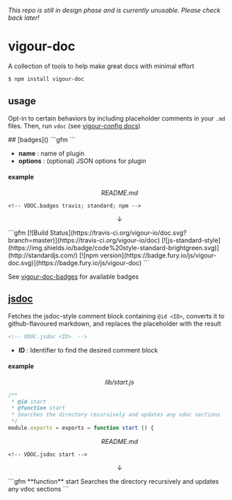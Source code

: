 *This repo is still in design phase and is currently unusable. Please check back later!*

# vigour-doc
A collection of tools to help make great docs with minimal effort

```sh
$ npm install vigour-doc
```

## usage
Opt-in to certain behaviors by including placeholder comments in your `.md` files. Then, run `vdoc` (see [vigour-config docs](https://github.com/vigour-io/config#readme))

<a name="plugins">
## [badges]()
```gfm
<!-- VDOC.badges <name>(options); ...  -->
```

- **name** : name of plugin
- **options** : (optional) JSON options for plugin

#### example
*<p align="center">README.md</p>*
```gfm
<!-- VDOC.badges travis; standard; npm -->
```
<p align="center">↓</p>
```gfm
<!-- VDOC.badges travis; standard; npm -->
<!-- DON'T EDIT THIS SECTION (including comments), INSTEAD RE-RUN `vdoc` TO UPDATE -->
[![Build Status](https://travis-ci.org/vigour-io/doc.svg?branch=master)](https://travis-ci.org/vigour-io/doc)
[![js-standard-style](https://img.shields.io/badge/code%20style-standard-brightgreen.svg)](http://standardjs.com/)
[![npm version](https://badge.fury.io/js/vigour-doc.svg)](https://badge.fury.io/js/vigour-doc)
<!-- VDOC END -->
```

See [vigour-doc-badges](https://github.com/vigour-io/doc-badges) for available badges

## [jsdoc]()
Fetches the jsdoc-style comment block containing `@id <ID>`, converts it to github-flavoured markdown, and replaces the placeholder with the result
```md
<!-- VDOC.jsdoc <ID>  -->
```

- **ID** : Identifier to find the desired comment block

#### example
*<p align="center">lib/start.js</p>*
```javascript
/**
 * @id start
 * @function start
 * Searches the directory recursively and updates any vdoc sections
 */
module.exports = exports = function start () {
```
*<p align="center">README.md</p>*
```gfm
<!-- VDOC.jsdoc start -->
```
<p align="center">↓</p>
```gfm
<!-- VDOC.jsdoc start -->
<!-- DON'T EDIT THIS SECTION (including comments), INSTEAD RE-RUN `vdoc` TO UPDATE -->
**function** start
Searches the directory recursively and updates any vdoc sections
<!-- VDOC END -->
```
